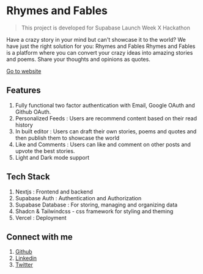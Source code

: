 # Rhymes and Fables

> This project is developed for Supabase Launch Week X Hackathon

Have a crazy story in your mind but can't showcase it to the world?
We have just the right solution for you: Rhymes and Fables
Rhymes and Fables is a platform where you can convert your crazy ideas into amazing stories and poems. Share your thoughts and opinions as quotes.

[Go to website](https://rhymes-and-fables.vercel.app/)

## Features

1. Fully functional two factor authentication with Email, Google OAuth and Github OAuth.
2. Personalized Feeds : Users are recommend content based on their read history
3. In built editor : Users can draft their own stories, poems and quotes and then publish them to showcase the world
4. Like and Comments : Users can like and comment on other posts and upvote the best stories.
5. Light and Dark mode support

## Tech Stack

1. Nextjs : Frontend and backend
2. Supabase Auth : Authentication and Authorization
3. Supabase Database : For storing, managing and organizing data
4. Shadcn & Tailwindcss - css framework for styling and theming
5. Vercel : Deployment

## Connect with me

1. [Github](https://github.com/MahendraDani)
2. [Linkedin](https://linkedin.com/in/mahendra-dani)
3. [Twitter](https://twitter.com/@MahendraDani09)
